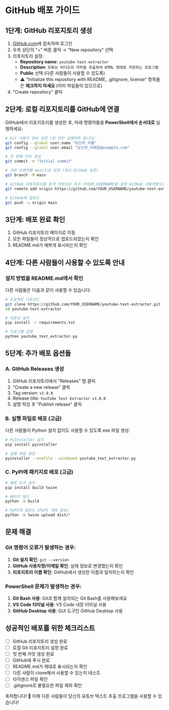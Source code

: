 # GitHub 배포 가이드

## 1단계: GitHub 리포지토리 생성

1. [GitHub.com](https://github.com)에 접속하여 로그인
2. 우측 상단의 "+" 버튼 클릭 → "New repository" 선택
3. 리포지토리 설정:
   - **Repository name**: `youtube-text-extractor`
   - **Description**: `유튜브 비디오의 자막을 추출하여 HTML 형태로 저장하는 프로그램`
   - **Public** 선택 (다른 사람들이 사용할 수 있도록)
   - ⚠️ "Initialize this repository with README, .gitignore, license" 항목들은 **체크하지 마세요** (이미 파일들이 있으므로)
4. "Create repository" 클릭

## 2단계: 로컬 리포지토리를 GitHub에 연결

GitHub에서 리포지토리를 생성한 후, 아래 명령어들을 **PowerShell에서 순서대로** 실행하세요:

```bash
# Git 사용자 정보 설정 (한 번만 실행하면 됩니다)
git config --global user.name "당신의_이름"
git config --global user.email "당신의_이메일@example.com"

# 첫 번째 커밋 생성
git commit -m "Initial commit"

# 기본 브랜치를 main으로 변경 (최신 GitHub 표준)
git branch -M main

# GitHub 리포지토리를 원격 저장소로 추가 (YOUR_USERNAME을 실제 GitHub 사용자명으로 변경)
git remote add origin https://github.com/YOUR_USERNAME/youtube-text-extractor.git

# GitHub에 업로드
git push -u origin main
```

## 3단계: 배포 완료 확인

1. GitHub 리포지토리 페이지로 이동
2. 모든 파일들이 정상적으로 업로드되었는지 확인
3. README.md가 예쁘게 표시되는지 확인

## 4단계: 다른 사람들이 사용할 수 있도록 안내

### 설치 방법을 README.md에서 확인
다른 사람들은 다음과 같이 사용할 수 있습니다:

```bash
# 프로젝트 다운로드
git clone https://github.com/YOUR_USERNAME/youtube-text-extractor.git
cd youtube-text-extractor

# 의존성 설치
pip install -r requirements.txt

# 프로그램 실행
python youtube_text_extractor.py
```

## 5단계: 추가 배포 옵션들

### A. GitHub Releases 생성
1. GitHub 리포지토리에서 "Releases" 탭 클릭
2. "Create a new release" 클릭
3. Tag version: `v1.0.0`
4. Release title: `YouTube Text Extractor v1.0.0`
5. 설명 작성 후 "Publish release" 클릭

### B. 실행 파일로 배포 (고급)
다른 사람들이 Python 설치 없이도 사용할 수 있도록 exe 파일 생성:

```bash
# PyInstaller 설치
pip install pyinstaller

# 실행 파일 생성
pyinstaller --onefile --windowed youtube_text_extractor.py
```

### C. PyPI에 패키지로 배포 (고급)
```bash
# 배포 도구 설치
pip install build twine

# 패키지 빌드
python -m build

# PyPI에 업로드 (PyPI 계정 필요)
python -m twine upload dist/*
```

## 문제 해결

### Git 명령어 오류가 발생하는 경우:
1. **Git 설치 확인**: `git --version`
2. **GitHub 사용자명/이메일 확인**: 실제 정보로 변경했는지 확인
3. **리포지토리 이름 확인**: GitHub에서 생성한 이름과 일치하는지 확인

### PowerShell 문제가 발생하는 경우:
1. **Git Bash 사용**: Git과 함께 설치되는 Git Bash를 사용해보세요
2. **VS Code 터미널 사용**: VS Code 내장 터미널 사용
3. **GitHub Desktop 사용**: GUI 도구인 GitHub Desktop 사용

## 성공적인 배포를 위한 체크리스트

- [ ] GitHub 리포지토리 생성 완료
- [ ] 로컬 Git 리포지토리 설정 완료
- [ ] 첫 번째 커밋 생성 완료
- [ ] GitHub에 푸시 완료
- [ ] README.md가 제대로 표시되는지 확인
- [ ] 다른 사람이 clone해서 사용할 수 있는지 테스트
- [ ] 라이센스 파일 확인
- [ ] .gitignore로 불필요한 파일 제외 확인

축하합니다! 🎉 이제 다른 사람들이 당신의 유튜브 텍스트 추출 프로그램을 사용할 수 있습니다! 